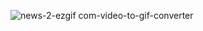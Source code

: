 ![news-2-ezgif com-video-to-gif-converter](https://github.com/SpringDream0406/noonaTimes/assets/150095756/1afe95b2-18c0-4959-ad5f-bb24f2b48fab)
